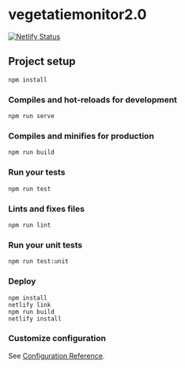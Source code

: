 # vegetatiemonitor2.0

[![Netlify Status](https://api.netlify.com/api/v1/badges/2813cfd6-11db-44db-9351-4eec9f0179ff/deploy-status)](https://app.netlify.com/sites/vegetatiemonitor/deploys)

## Project setup
```
npm install
```

### Compiles and hot-reloads for development
```
npm run serve
```

### Compiles and minifies for production
```
npm run build
```

### Run your tests
```
npm run test
```

### Lints and fixes files
```
npm run lint
```

### Run your unit tests
```
npm run test:unit
```

### Deploy
```
npm install
netlify link
npm run build
netlify install
```

### Customize configuration
See [Configuration Reference](https://cli.vuejs.org/config/).
